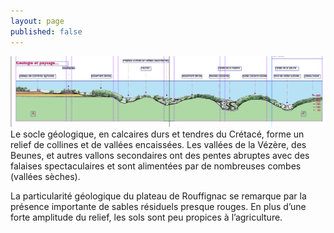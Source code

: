 ```yaml
---
layout: page
published: false
---
```


![coupe](/data/images/9/geographie/coupe%20ge%CC%81ol.png)
Le socle géologique, en calcaires durs et tendres du Crétacé, forme un relief de collines et de vallées encaissées. Les vallées de la Vézère, des Beunes, et autres vallons secondaires ont des pentes abruptes avec des falaises spectaculaires et sont  alimentées par de nombreuses combes (vallées sèches).

La particularité géologique du plateau de Rouffignac se remarque par la présence importante de sables résiduels presque rouges. En plus d’une forte amplitude du  relief, les sols sont peu propices à l’agriculture.